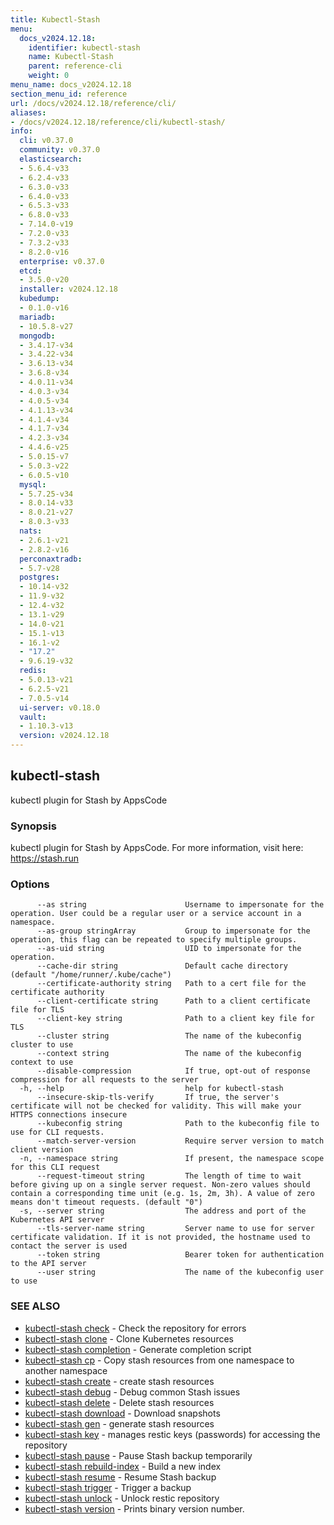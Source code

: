 ```yaml
---
title: Kubectl-Stash
menu:
  docs_v2024.12.18:
    identifier: kubectl-stash
    name: Kubectl-Stash
    parent: reference-cli
    weight: 0
menu_name: docs_v2024.12.18
section_menu_id: reference
url: /docs/v2024.12.18/reference/cli/
aliases:
- /docs/v2024.12.18/reference/cli/kubectl-stash/
info:
  cli: v0.37.0
  community: v0.37.0
  elasticsearch:
  - 5.6.4-v33
  - 6.2.4-v33
  - 6.3.0-v33
  - 6.4.0-v33
  - 6.5.3-v33
  - 6.8.0-v33
  - 7.14.0-v19
  - 7.2.0-v33
  - 7.3.2-v33
  - 8.2.0-v16
  enterprise: v0.37.0
  etcd:
  - 3.5.0-v20
  installer: v2024.12.18
  kubedump:
  - 0.1.0-v16
  mariadb:
  - 10.5.8-v27
  mongodb:
  - 3.4.17-v34
  - 3.4.22-v34
  - 3.6.13-v34
  - 3.6.8-v34
  - 4.0.11-v34
  - 4.0.3-v34
  - 4.0.5-v34
  - 4.1.13-v34
  - 4.1.4-v34
  - 4.1.7-v34
  - 4.2.3-v34
  - 4.4.6-v25
  - 5.0.15-v7
  - 5.0.3-v22
  - 6.0.5-v10
  mysql:
  - 5.7.25-v34
  - 8.0.14-v33
  - 8.0.21-v27
  - 8.0.3-v33
  nats:
  - 2.6.1-v21
  - 2.8.2-v16
  perconaxtradb:
  - 5.7-v28
  postgres:
  - 10.14-v32
  - 11.9-v32
  - 12.4-v32
  - 13.1-v29
  - 14.0-v21
  - 15.1-v13
  - 16.1-v2
  - "17.2"
  - 9.6.19-v32
  redis:
  - 5.0.13-v21
  - 6.2.5-v21
  - 7.0.5-v14
  ui-server: v0.18.0
  vault:
  - 1.10.3-v13
  version: v2024.12.18
---
```


## kubectl-stash

kubectl plugin for Stash by AppsCode

### Synopsis

kubectl plugin for Stash by AppsCode. For more information, visit here: https://stash.run

### Options

```
      --as string                      Username to impersonate for the operation. User could be a regular user or a service account in a namespace.
      --as-group stringArray           Group to impersonate for the operation, this flag can be repeated to specify multiple groups.
      --as-uid string                  UID to impersonate for the operation.
      --cache-dir string               Default cache directory (default "/home/runner/.kube/cache")
      --certificate-authority string   Path to a cert file for the certificate authority
      --client-certificate string      Path to a client certificate file for TLS
      --client-key string              Path to a client key file for TLS
      --cluster string                 The name of the kubeconfig cluster to use
      --context string                 The name of the kubeconfig context to use
      --disable-compression            If true, opt-out of response compression for all requests to the server
  -h, --help                           help for kubectl-stash
      --insecure-skip-tls-verify       If true, the server's certificate will not be checked for validity. This will make your HTTPS connections insecure
      --kubeconfig string              Path to the kubeconfig file to use for CLI requests.
      --match-server-version           Require server version to match client version
  -n, --namespace string               If present, the namespace scope for this CLI request
      --request-timeout string         The length of time to wait before giving up on a single server request. Non-zero values should contain a corresponding time unit (e.g. 1s, 2m, 3h). A value of zero means don't timeout requests. (default "0")
  -s, --server string                  The address and port of the Kubernetes API server
      --tls-server-name string         Server name to use for server certificate validation. If it is not provided, the hostname used to contact the server is used
      --token string                   Bearer token for authentication to the API server
      --user string                    The name of the kubeconfig user to use
```

### SEE ALSO

* [kubectl-stash check](/docs/v2024.12.18/reference/cli/kubectl-stash_check)	 - Check the repository for errors
* [kubectl-stash clone](/docs/v2024.12.18/reference/cli/kubectl-stash_clone)	 - Clone Kubernetes resources
* [kubectl-stash completion](/docs/v2024.12.18/reference/cli/kubectl-stash_completion)	 - Generate completion script
* [kubectl-stash cp](/docs/v2024.12.18/reference/cli/kubectl-stash_cp)	 - Copy stash resources from one namespace to another namespace
* [kubectl-stash create](/docs/v2024.12.18/reference/cli/kubectl-stash_create)	 - create stash resources
* [kubectl-stash debug](/docs/v2024.12.18/reference/cli/kubectl-stash_debug)	 - Debug common Stash issues
* [kubectl-stash delete](/docs/v2024.12.18/reference/cli/kubectl-stash_delete)	 - Delete stash resources
* [kubectl-stash download](/docs/v2024.12.18/reference/cli/kubectl-stash_download)	 - Download snapshots
* [kubectl-stash gen](/docs/v2024.12.18/reference/cli/kubectl-stash_gen)	 - generate stash resources
* [kubectl-stash key](/docs/v2024.12.18/reference/cli/kubectl-stash_key)	 - manages restic keys (passwords) for accessing the repository
* [kubectl-stash pause](/docs/v2024.12.18/reference/cli/kubectl-stash_pause)	 - Pause Stash backup temporarily
* [kubectl-stash rebuild-index](/docs/v2024.12.18/reference/cli/kubectl-stash_rebuild-index)	 - Build a new index
* [kubectl-stash resume](/docs/v2024.12.18/reference/cli/kubectl-stash_resume)	 - Resume Stash backup
* [kubectl-stash trigger](/docs/v2024.12.18/reference/cli/kubectl-stash_trigger)	 - Trigger a backup
* [kubectl-stash unlock](/docs/v2024.12.18/reference/cli/kubectl-stash_unlock)	 - Unlock restic repository
* [kubectl-stash version](/docs/v2024.12.18/reference/cli/kubectl-stash_version)	 - Prints binary version number.

